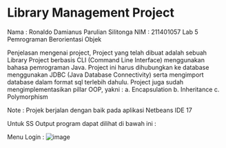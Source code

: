 # Library Management Project 

Nama  : Ronaldo Damianus Parulian Silitonga
NIM   : 211401057
Lab 5 Pemrograman Berorientasi Objek

Penjelasan mengenai project,
Project yang telah dibuat adalah sebuah Library Project berbasis CLI (Command Line Interface) menggunakan bahasa pemrograman Java.
Project ini harus dihubungkan ke database menggunakan JDBC (Java Database Connectivity) serta mengimport database dalam format sql terlebih dahulu.
Project juga sudah mengimplementasikan pillar OOP, yakni :
a. Encapsulation
b. Inheritance
c. Polymorphism

Note : Projek berjalan dengan baik pada aplikasi Netbeans IDE 17

Untuk SS Output program dapat dilihat di bawah ini :

Menu Login : 
![image](https://github.com/ronaldosilitonga/UAS-LAB-PBO5/assets/114576305/5587a972-99cf-472f-909a-a94f221bbc7a)

